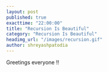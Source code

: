 ```yaml
---
layout: post
published: true
exacttime: "22:00:00"
title: "Recursion Is Beautiful"
category: "Recursion Is Beautiful"
headimg_url: "/images/recursion.gif"
author: shreyashpatodia
---
```


Greetings everyone !!

 


